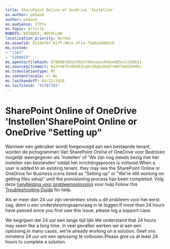 ```yaml
---
title: SharePoint Online of OneDrive 'Instellen'
ms.author: pebaum
author: pebaum
ms.audience: ITPro
ms.topic: article
ROBOTS: NOINDEX, NOFOLLOW
localization_priority: Normal
ms.assetid: 8110efbf-917f-46ce-af1a-75a8a1d49510
ms.custom:
- "1161"
- "5200019"
ms.openlocfilehash: 8798987db5e39e5f49aceac458ae985e2c3d6b21
ms.sourcegitcommit: 6a3748f5c05693ca0c19a829287cb8f30635940c
ms.translationtype: MT
ms.contentlocale: nl-NL
ms.lasthandoff: 04/22/2020
ms.locfileid: "43787365"
---
```

# <a name="sharepoint-online-or-onedrive-setting-up"></a><span data-ttu-id="97cc3-102">SharePoint Online of OneDrive 'Instellen'</span><span class="sxs-lookup"><span data-stu-id="97cc3-102">SharePoint Online or OneDrive "Setting up"</span></span>

<span data-ttu-id="97cc3-103">Wanneer een gebruiker wordt toegevoegd aan een bestaande tenant, worden de pictogrammen Van SharePoint Online of OneDrive voor Bedrijven mogelijk weergegeven als 'Instellen' of 'We zijn nog steeds bezig met het instellen van bestanden' totdat het inrichtingsproces is voltooid.</span><span class="sxs-lookup"><span data-stu-id="97cc3-103">When a user is added to an existing tenant, they may see the SharePoint Online or OneDrive for Business icons listed as "Setting up" or "We're still working on getting files setup" until the provisioning process has been completed.</span></span> <span data-ttu-id="97cc3-104">Volg deze [handleiding voor probleemoplossing](https://docs.microsoft.com/sharepoint/support/sites/troubleshooting-guide-for-sites-stopped-at-provisioning) voor hulp.</span><span class="sxs-lookup"><span data-stu-id="97cc3-104">Follow this [Troubleshooting Guide](https://docs.microsoft.com/sharepoint/support/sites/troubleshooting-guide-for-sites-stopped-at-provisioning) for help.</span></span>

<span data-ttu-id="97cc3-105">Als er meer dan 24 uur zijn verstreken sinds u dit probleem voor het eerst zag, dient u een ondersteuningsaanvraag in te loggen.</span><span class="sxs-lookup"><span data-stu-id="97cc3-105">If more than 24 hours have passed since you first saw this issue, please log a support case.</span></span>

<span data-ttu-id="97cc3-106">We begrijpen dat 24 uur een lange tijd lijkt.</span><span class="sxs-lookup"><span data-stu-id="97cc3-106">We understand that 24 hours may seem like a long time.</span></span> <span data-ttu-id="97cc3-107">In veel gevallen werken we al aan een oplossing.</span><span class="sxs-lookup"><span data-stu-id="97cc3-107">In many cases, we're already working on a solution.</span></span> <span data-ttu-id="97cc3-108">Geef ons minstens 24 uur om een oplossing te voltooien.</span><span class="sxs-lookup"><span data-stu-id="97cc3-108">Please give us at least 24 hours to complete a solution.</span></span>
